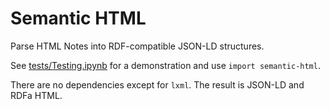 # Semantic HTML

Parse HTML Notes into RDF-compatible JSON-LD structures.

See [tests/Testing.ipynb](tests/Testing.ipynb) for a demonstration and use `import semantic-html`.

There are no dependencies except for `lxml`. The result is JSON-LD and RDFa HTML.
